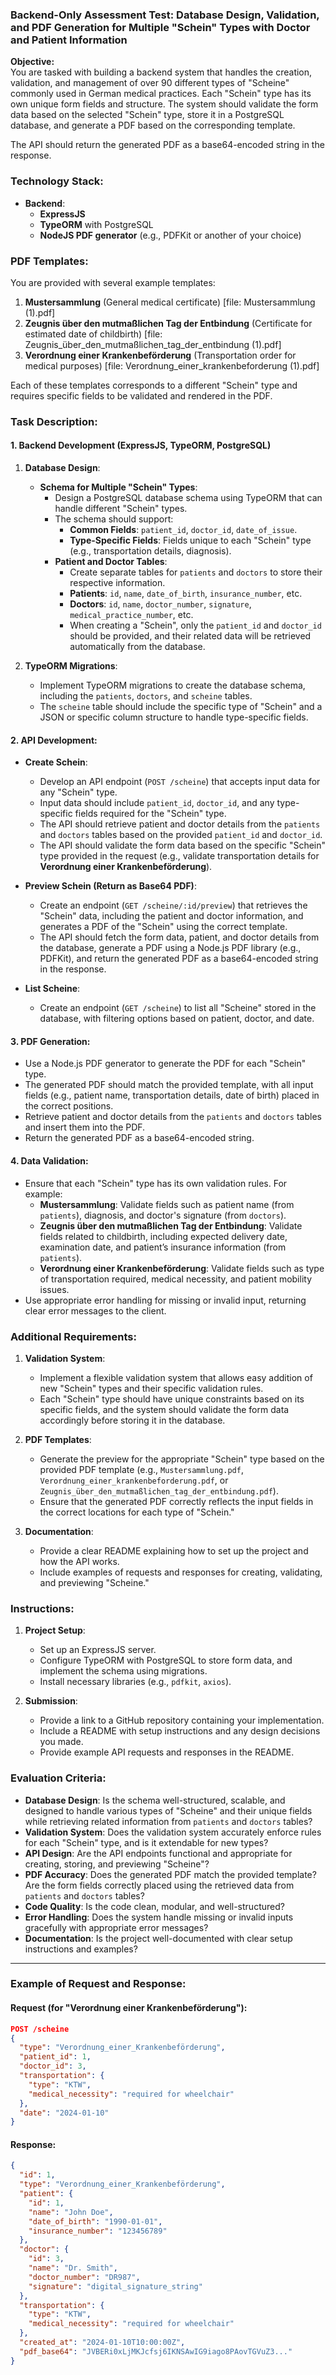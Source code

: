 ### Backend-Only Assessment Test: Database Design, Validation, and PDF Generation for Multiple "Schein" Types with Doctor and Patient Information

**Objective:**  
You are tasked with building a backend system that handles the creation, validation, and management of over 90 different types of "Scheine" commonly used in German medical practices. Each "Schein" type has its own unique form fields and structure. The system should validate the form data based on the selected "Schein" type, store it in a PostgreSQL database, and generate a PDF based on the corresponding template.

The API should return the generated PDF as a base64-encoded string in the response.

### Technology Stack:
- **Backend**:
  - **ExpressJS**
  - **TypeORM** with PostgreSQL
  - **NodeJS PDF generator** (e.g., PDFKit or another of your choice)

### PDF Templates:
You are provided with several example templates:
1. **Mustersammlung** (General medical certificate) [file: Mustersammlung (1).pdf]
2. **Zeugnis über den mutmaßlichen Tag der Entbindung** (Certificate for estimated date of childbirth) [file: Zeugnis_über_den_mutmaßlichen_tag_der_entbindung (1).pdf]
3. **Verordnung einer Krankenbeförderung** (Transportation order for medical purposes) [file: Verordnung_einer_krankenbeforderung (1).pdf]

Each of these templates corresponds to a different "Schein" type and requires specific fields to be validated and rendered in the PDF.

### Task Description:

#### 1. **Backend Development (ExpressJS, TypeORM, PostgreSQL)**

1. **Database Design**:
   - **Schema for Multiple "Schein" Types**:
     - Design a PostgreSQL database schema using TypeORM that can handle different "Schein" types.
     - The schema should support:
       - **Common Fields**: `patient_id`, `doctor_id`, `date_of_issue`.
       - **Type-Specific Fields**: Fields unique to each "Schein" type (e.g., transportation details, diagnosis).
     - **Patient and Doctor Tables**:
       - Create separate tables for `patients` and `doctors` to store their respective information.
       - **Patients**: `id`, `name`, `date_of_birth`, `insurance_number`, etc.
       - **Doctors**: `id`, `name`, `doctor_number`, `signature`, `medical_practice_number`, etc.
       - When creating a "Schein", only the `patient_id` and `doctor_id` should be provided, and their related data will be retrieved automatically from the database.

2. **TypeORM Migrations**:
   - Implement TypeORM migrations to create the database schema, including the `patients`, `doctors`, and `scheine` tables.
   - The `scheine` table should include the specific type of "Schein" and a JSON or specific column structure to handle type-specific fields.

#### 2. **API Development**:
   - **Create Schein**:
     - Develop an API endpoint (`POST /scheine`) that accepts input data for any "Schein" type.
     - Input data should include `patient_id`, `doctor_id`, and any type-specific fields required for the "Schein" type.
     - The API should retrieve patient and doctor details from the `patients` and `doctors` tables based on the provided `patient_id` and `doctor_id`.
     - The API should validate the form data based on the specific "Schein" type provided in the request (e.g., validate transportation details for **Verordnung einer Krankenbeförderung**).

   - **Preview Schein (Return as Base64 PDF)**:
     - Create an endpoint (`GET /scheine/:id/preview`) that retrieves the "Schein" data, including the patient and doctor information, and generates a PDF of the "Schein" using the correct template.
     - The API should fetch the form data, patient, and doctor details from the database, generate a PDF using a Node.js PDF library (e.g., PDFKit), and return the generated PDF as a base64-encoded string in the response.

   - **List Scheine**:
     - Create an endpoint (`GET /scheine`) to list all "Scheine" stored in the database, with filtering options based on patient, doctor, and date.

#### 3. **PDF Generation**:
   - Use a Node.js PDF generator to generate the PDF for each "Schein" type.
   - The generated PDF should match the provided template, with all input fields (e.g., patient name, transportation details, date of birth) placed in the correct positions.
   - Retrieve patient and doctor details from the `patients` and `doctors` tables and insert them into the PDF.
   - Return the generated PDF as a base64-encoded string.

#### 4. **Data Validation**:
   - Ensure that each "Schein" type has its own validation rules. For example:
     - **Mustersammlung**: Validate fields such as patient name (from `patients`), diagnosis, and doctor's signature (from `doctors`).
     - **Zeugnis über den mutmaßlichen Tag der Entbindung**: Validate fields related to childbirth, including expected delivery date, examination date, and patient’s insurance information (from `patients`).
     - **Verordnung einer Krankenbeförderung**: Validate fields such as type of transportation required, medical necessity, and patient mobility issues.
   - Use appropriate error handling for missing or invalid input, returning clear error messages to the client.

### Additional Requirements:

1. **Validation System**:
   - Implement a flexible validation system that allows easy addition of new "Schein" types and their specific validation rules.
   - Each "Schein" type should have unique constraints based on its specific fields, and the system should validate the form data accordingly before storing it in the database.

2. **PDF Templates**:
   - Generate the preview for the appropriate "Schein" type based on the provided PDF template (e.g., `Mustersammlung.pdf`, `Verordnung_einer_krankenbeforderung.pdf`, or `Zeugnis_über_den_mutmaßlichen_tag_der_entbindung.pdf`).
   - Ensure that the generated PDF correctly reflects the input fields in the correct locations for each type of "Schein."

3. **Documentation**:
   - Provide a clear README explaining how to set up the project and how the API works.
   - Include examples of requests and responses for creating, validating, and previewing "Scheine."

### Instructions:

1. **Project Setup**:
   - Set up an ExpressJS server.
   - Configure TypeORM with PostgreSQL to store form data, and implement the schema using migrations.
   - Install necessary libraries (e.g., `pdfkit`, `axios`).

2. **Submission**:
   - Provide a link to a GitHub repository containing your implementation.
   - Include a README with setup instructions and any design decisions you made.
   - Provide example API requests and responses in the README.

### Evaluation Criteria:

- **Database Design**: Is the schema well-structured, scalable, and designed to handle various types of "Scheine" and their unique fields while retrieving related information from `patients` and `doctors` tables?
- **Validation System**: Does the validation system accurately enforce rules for each "Schein" type, and is it extendable for new types?
- **API Design**: Are the API endpoints functional and appropriate for creating, storing, and previewing "Scheine"?
- **PDF Accuracy**: Does the generated PDF match the provided template? Are the form fields correctly placed using the retrieved data from `patients` and `doctors` tables?
- **Code Quality**: Is the code clean, modular, and well-structured?
- **Error Handling**: Does the system handle missing or invalid inputs gracefully with appropriate error messages?
- **Documentation**: Is the project well-documented with clear setup instructions and examples?

---

### Example of Request and Response:

#### Request (for "Verordnung einer Krankenbeförderung"):
```json
POST /scheine
{
  "type": "Verordnung_einer_Krankenbeförderung",
  "patient_id": 1,
  "doctor_id": 3,
  "transportation": {
    "type": "KTW",
    "medical_necessity": "required for wheelchair"
  },
  "date": "2024-01-10"
}
```

#### Response:
```json
{
  "id": 1,
  "type": "Verordnung_einer_Krankenbeförderung",
  "patient": {
    "id": 1,
    "name": "John Doe",
    "date_of_birth": "1990-01-01",
    "insurance_number": "123456789"
  },
  "doctor": {
    "id": 3,
    "name": "Dr. Smith",
    "doctor_number": "DR987",
    "signature": "digital_signature_string"
  },
  "transportation": {
    "type": "KTW",
    "medical_necessity": "required for wheelchair"
  },
  "created_at": "2024-01-10T10:00:00Z",
  "pdf_base64": "JVBERi0xLjMKJcfsj6IKNSAwIG9iago8PAovTGVuZ3..."
}
```

